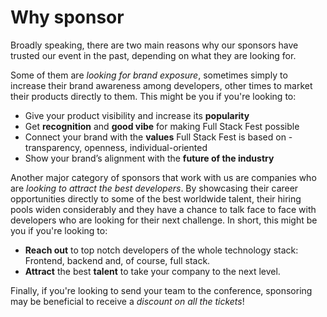 # Why sponsor

Broadly speaking, there are two main reasons why our sponsors have trusted our event in the
past, depending on what they are looking for.

Some of them are *looking for brand exposure*, sometimes simply to increase their 
brand awareness among developers, other times to market their products
directly to them. This might be you if you're looking to:

* Give your product visibility and increase its **popularity**
* Get **recognition** and **good vibe** for making Full Stack Fest possible
* Connect your brand with the **values** Full Stack Fest is based on - transparency, openness, individual-oriented
* Show your brand’s alignment with the **future of the industry**

Another major category of sponsors that work with us are companies who are
*looking to attract the best developers*. By showcasing their career
opportunities directly to some of the best worldwide talent, their hiring pools
widen considerably and they have a chance to talk face to face with developers
who are looking for their next challenge. In short, this might be you if you're
looking to:

* **Reach out** to top notch developers of the whole technology stack: Frontend, backend and, of course, full stack.
* **Attract** the best **talent** to take your company to the next level.

Finally, if you're looking to send your team to the conference, sponsoring may
be beneficial to receive a *discount on all the tickets*!
